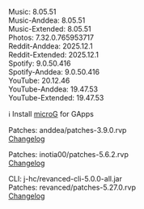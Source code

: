 Music: 8.05.51  
Music-Anddea: 8.05.51  
Music-Extended: 8.05.51  
Photos: 7.32.0.765953717  
Reddit-Anddea: 2025.12.1  
Reddit-Extended: 2025.12.1  
Spotify: 9.0.50.416  
Spotify-Anddea: 9.0.50.416  
YouTube: 20.12.46  
YouTube-Anddea: 19.47.53  
YouTube-Extended: 19.47.53  

ℹ️ Install [microG](https://github.com/ReVanced/GmsCore/releases) for GApps
  
Patches: anddea/patches-3.9.0.rvp  
[Changelog](https://github.com/anddea/revanced-patches/releases/tag/v3.9.0)

Patches: inotia00/patches-5.6.2.rvp  
[Changelog](https://github.com/inotia00/revanced-patches/releases/tag/v5.6.2)

CLI: j-hc/revanced-cli-5.0.0-all.jar  
Patches: revanced/patches-5.27.0.rvp  
[Changelog](https://github.com/revanced/revanced-patches/releases/tag/v5.27.0)  
